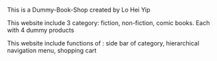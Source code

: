 This is a Dummy-Book-Shop created by Lo Hei Yip

This website include 3 category: fiction, non-fiction, comic books. 
Each with 4 dummy products 

This website include functions of : side bar of category, hierarchical navigation menu, shopping cart
